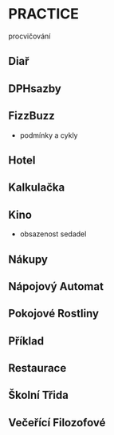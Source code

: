 # PRACTICE
procvičování 

## Diař


## DPHsazby

## FizzBuzz
- podmínky a cykly

## Hotel

## Kalkulačka

## Kino
- obsazenost sedadel

## Nákupy

## Nápojový Automat

## Pokojové Rostliny

## Příklad

## Restaurace

## Školní Třida

## Večeřící Filozofové


